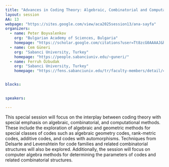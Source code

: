 ```yaml
---
title: "Advances in Coding Theory: Algebraic, Combinatorial and Computational Methods"
layout: session
AA: 13
webpage: "https://sites.google.com/view/aca2025session13/ana-sayfa"
organizers:
  - name: Peter Boyvalenkov
    org: "Bulgarian Academy of Sciences, Bulgaria"
    homepage: "https://scholar.google.com/citations?user=Tt8zcG0AAAAJ&hl=en"
  - name: Cem Güneri
    org: "Sabanci University, Turkey"
    homepage: "https://people.sabanciuniv.edu/~guneri/"
  - name: Ferruh Özbudak
    org: "Sabanci University, Turkey"
    homepage: "https://fens.sabanciuniv.edu/tr/faculty-members/detail/4341"


blocks:
 

speakers: 

---
```


This special session will focus on the interplay between coding theory with special emphasis on algebraic, combinatorial, and computational methods. These include the exploration of algebraic and geometric methods for special classes of codes such as algebraic geometry codes, rank-metric codes, additive codes, and codes with automorphisms. Techniques from Delsarte and Levenshtein for code families and related combinatorial structures will also be explored. Additionally, the session will focus on computer algebra methods for determining the parameters of codes and related combinatorial structures.
